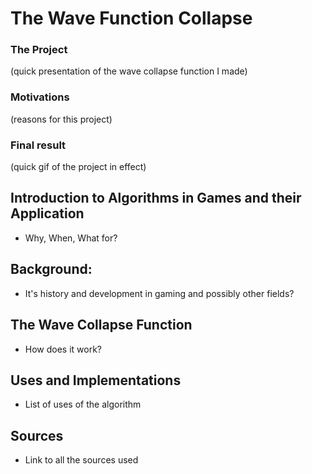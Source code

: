 # The Wave Function Collapse

### The Project
(quick presentation of the wave collapse function I made)

### Motivations
(reasons for this project)

### Final result
(quick gif of the project in effect)

## Introduction to Algorithms in Games and their Application

- Why, When, What for?
  
## Background:

- It's history and development in gaming and possibly other fields?
  
## The Wave Collapse Function

- How does it work?

## Uses and Implementations

- List of uses of the algorithm
  
## Sources

- Link to all the sources used
